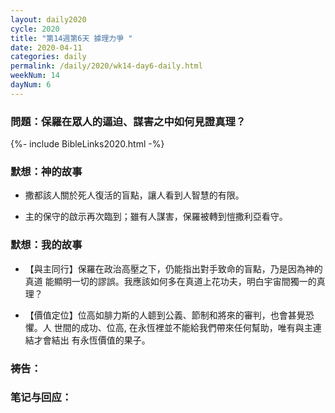 ```yaml
---
layout: daily2020
cycle: 2020
title: "第14週第6天 據理力爭 "
date: 2020-04-11
categories: daily
permalink: /daily/2020/wk14-day6-daily.html
weekNum: 14
dayNum: 6
---
```


### 問題：保羅在眾人的逼迫、謀害之中如何見證真理？

{%- include BibleLinks2020.html -%}

### 默想：神的故事 
+ 撒都該人關於死人復活的盲點，讓人看到人智慧的有限。

+ 主的保守的啟示再次臨到；雖有人謀害，保羅被轉到愷撒利亞看守。

### 默想：我的故事
+ 【與主同行】保羅在政治高壓之下，仍能指出對手致命的盲點，乃是因為神的真道
能顯明一切的謬誤。我應該如何多在真道上花功夫，明白宇宙間獨一的真理？

+ 【價值定位】位高如腓力斯的人聼到公義、節制和將來的審判，也會甚覺恐懼。人
世間的成功、位高, 在永恆裡並不能給我們帶來任何幫助，唯有與主連結才會結出
有永恆價值的果子。

### 祷告：

### 笔记与回应：
